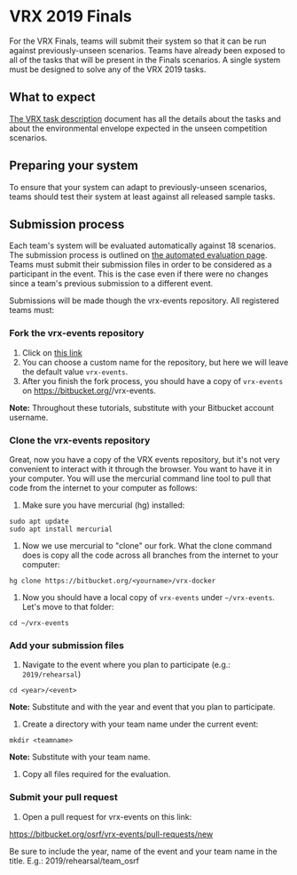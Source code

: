 # VRX 2019 Finals


For the VRX Finals, teams will submit their system so that it can be run against previously-unseen scenarios.
Teams have already been exposed to all of the tasks that will be present in the Finals scenarios.
A single system must be designed to solve any of the VRX 2019 tasks.

## What to expect

[The VRX task description](https://bitbucket.org/osrf/vrx/wiki/documentation) document has all the details about the tasks and about the environmental envelope expected in the unseen competition scenarios.

## Preparing your system

To ensure that your system can adapt to previously-unseen scenarios, teams should test their system at least against all released sample tasks.

## Submission process

Each team's system will be evaluated automatically against 18 scenarios.
The submission process is outlined on [the automated evaluation page](https://bitbucket.org/osrf/vrx-docker/src/default/).
Teams must submit their submission files in order to be considered as a participant in the event.
This is the case even if there were no changes since a team's previous submission to a different event.

Submissions will be made though the vrx-events repository. All registered teams must:

### Fork the vrx-events repository

1. Click on [this link](https://bitbucket.org/osrf/vrx-events/fork)
1. You can choose a custom name for the repository, but here we will leave the default value `vrx-events`.
1. After you finish the fork process, you should have a copy of `vrx-events` on https://bitbucket.org/<yourname>/vrx-events.

**Note:** Throughout these tutorials, substitute <yourname> with your Bitbucket account username.

### Clone the vrx-events repository

Great, now you have a copy of the VRX events repository, but it's not very convenient to interact with it through the browser. You want to have it in your computer. You will use the mercurial command line tool to pull that code from the internet to your computer as follows:

1. Make sure you have mercurial (hg) installed:

```
sudo apt update
sudo apt install mercurial
```

1. Now we use mercurial to "clone" our fork. What the clone command does is copy all the code across all branches from the internet to your computer:

```
hg clone https://bitbucket.org/<yourname>/vrx-docker
```

1. Now you should have a local copy of `vrx-events` under `~/vrx-events`. Let's move to that folder:

```
cd ~/vrx-events
```

### Add your submission files

1. Navigate to the event where you plan to participate (e.g.: `2019/rehearsal`)

```
cd <year>/<event>
```

**Note:** Substitute <year> and <event> with the year and event that you plan to participate.

1. Create a directory with your team name under the current event:

```
mkdir <teamname>
```

**Note:** Substitute <teamname> with your team name.

1. Copy all files required for the evaluation.


### Submit your pull request

1. Open a pull request for vrx-events on this link:

https://bitbucket.org/osrf/vrx-events/pull-requests/new

Be sure to include the year, name of the event and your team name in the title. E.g.: 2019/rehearsal/team_osrf
